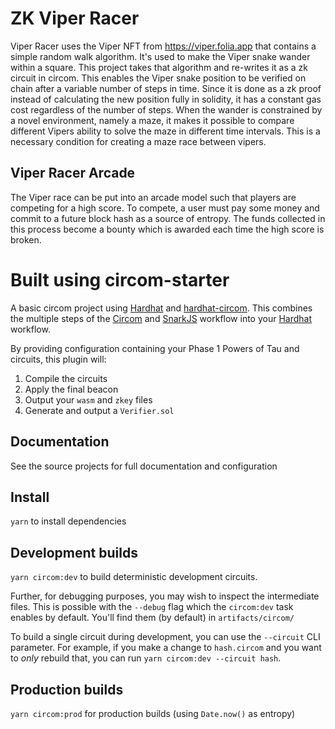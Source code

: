 # ZK Viper Racer

Viper Racer uses the Viper NFT from https://viper.folia.app that contains a simple random walk algorithm. It's used to make the Viper snake wander within a square. This project takes that algorithm and re-writes it as a zk circuit in circom. This enables the Viper snake position to be verified on chain after a variable number of steps in time. Since it is done as a zk proof instead of calculating the new position fully in solidity, it has a constant gas cost regardless of the number of steps. When the wander is constrained by a novel environment, namely a maze, it makes it possible to compare different Vipers ability to solve the maze in different time intervals. This is a necessary condition for creating a maze race between vipers.

## Viper Racer Arcade

The Viper race can be put into an arcade model such that players are competing for a high score. To compete, a user must pay some money and commit to a future block hash as a source of entropy. The funds collected in this process become a bounty which is awarded each time the high score is broken.


# Built using circom-starter

A basic circom project using [Hardhat](https://github.com/nomiclabs/hardhat) and [hardhat-circom](https://github.com/projectsophon/hardhat-circom). This combines the multiple steps of the [Circom](https://github.com/iden3/circom) and [SnarkJS](https://github.com/iden3/snarkjs) workflow into your [Hardhat](https://hardhat.org) workflow.

By providing configuration containing your Phase 1 Powers of Tau and circuits, this plugin will:

1. Compile the circuits
2. Apply the final beacon
3. Output your `wasm` and `zkey` files
4. Generate and output a `Verifier.sol`

## Documentation

See the source projects for full documentation and configuration

## Install

`yarn` to install dependencies

## Development builds

`yarn circom:dev` to build deterministic development circuits.

Further, for debugging purposes, you may wish to inspect the intermediate files. This is possible with the `--debug` flag which the `circom:dev` task enables by default. You'll find them (by default) in `artifacts/circom/`

To build a single circuit during development, you can use the `--circuit` CLI parameter. For example, if you make a change to `hash.circom` and you want to _only_ rebuild that, you can run `yarn circom:dev --circuit hash`.

## Production builds

`yarn circom:prod` for production builds (using `Date.now()` as entropy)
